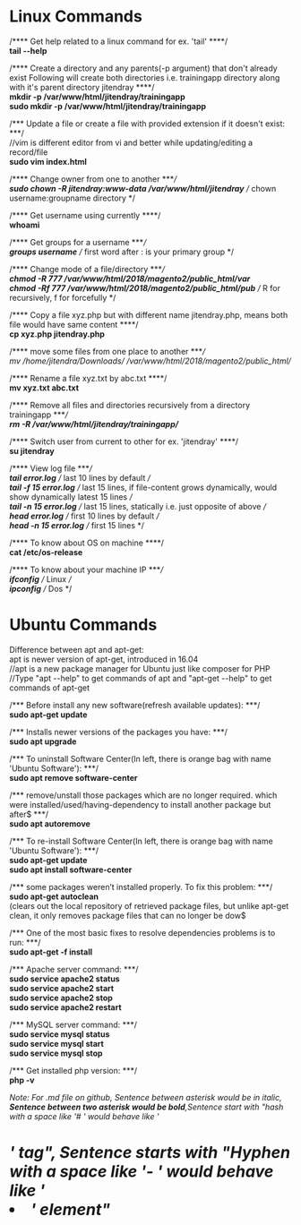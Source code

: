 # Linux Commands
/**** Get help related to a linux command for ex. 'tail' ****/
<br>**tail --help**

/**** Create a directory and any parents(-p argument) that don't already exist
Following will create both directories i.e. trainingapp directory along with it's parent directory jitendray ****/
<br>**mkdir -p /var/www/html/jitendray/trainingapp**
<br>**sudo mkdir -p /var/www/html/jitendray/trainingapp**

/*** Update a file or create a file with provided extension if it doesn't exist: ***/
<br>//vim is different editor from vi and better while updating/editing a record/file
<br>**sudo vim index.html**

/**** Change owner from one to another ****/
<br>**sudo chown -R jitendray:www-data /var/www/html/jitendray**    /* chown username:groupname directory */

/**** Get username using currently ****/
<br>**whoami**

/**** Get groups for a username ****/
<br>**groups username**     /* first word after : is your primary group */

/**** Change mode of a file/directory ****/
<br>**chmod -R 777 /var/www/html/2018/magento2/public_html/var**
<br>**chmod -Rf 777 /var/www/html/2018/magento2/public_html/pub**     /* R for recursively, f for forcefully */

/**** Copy a file xyz.php but with different name jitendray.php, means both file would have same content ****/
<br>**cp xyz.php jitendray.php**

/**** move some files from one place to another  ****/
<br>**mv /home/jitendra/Downloads/* /var/www/html/2018/magento2/public_html/**

/**** Rename a file xyz.txt by abc.txt  ****/
<br>**mv xyz.txt abc.txt**

/**** Remove all files and directories recursively from a directory trainingapp ****/
<br>**rm -R /var/www/html/jitendray/trainingapp/***

/**** Switch user from current to other for ex. 'jitendray' ****/
<br>**su jitendray**

/**** View log file ****/
<br>**tail error.log**               /* last 10 lines by default */
<br>**tail -f 15 error.log**         /* last 15 lines, if file-content grows dynamically, would show dynamically latest 15 lines */
<br>**tail -n 15 error.log**         /* last 15 lines, statically i.e. just opposite of above */
<br>**head error.log**               /* first 10 lines by default */
<br>**head -n 15 error.log**         /* first 15 lines */

/**** To know about OS on machine ****/
<br>**cat /etc/os-release**

/**** To know about your machine IP ****/
<br>**ifconfig**        /* Linux */
<br>**ipconfig**        /* Dos */


# Ubuntu Commands
Difference between apt and apt-get:
<br>apt is newer version of apt-get, introduced in 16.04
<br>//apt is a new package manager for Ubuntu just like composer for PHP
<br>//Type "apt --help" to get commands of apt and "apt-get --help" to get commands of apt-get

/*** Before install any new software(refresh available updates): ***/
<br>**sudo apt-get update**

/*** Installs newer versions of the packages you have: ***/
<br>**sudo apt upgrade**

/*** To uninstall Software Center(In left, there is orange bag with name 'Ubuntu Software'): ***/
<br>**sudo apt remove software-center**

/*** remove/unstall those packages which are no longer required. which were installed/used/having-dependency to install another package but after$ ***/
<br>**sudo apt autoremove**

/*** To re-install Software Center(In left, there is orange bag with name 'Ubuntu Software'): ***/
<br>**sudo apt-get update**
<br>**sudo apt install software-center**

/*** some packages weren’t installed properly. To fix this problem: ***/
<br>**sudo apt-get autoclean**
<br>(clears out the local repository of retrieved package files, but unlike apt-get clean, it only removes package files that can no longer be dow$

/*** One of the most basic fixes to resolve dependencies problems is to run: ***/
<br>**sudo apt-get -f install**

/*** Apache server command: ***/
<br>**sudo service apache2 status**
<br>**sudo service apache2 start**
<br>**sudo service apache2 stop**
<br>**sudo service apache2 restart**

/*** MySQL server command: ***/
<br>**sudo service mysql status**
<br>**sudo service mysql start**
<br>**sudo service mysql stop**

/*** Get installed php version: ***/
<br>**php -v**

*Note: For .md file on github, *Sentence between asterisk would be in italic*, **Sentence between two asterisk would be bold**,Sentence start with "hash with a space like '# ' would behave like '<h1>' tag", Sentence starts with "Hyphen with a space like '- ' would behave like '<li>' element"*
